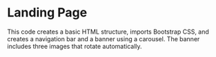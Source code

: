 # Landing Page
This code creates a basic HTML structure, imports Bootstrap CSS, and creates a navigation bar and a banner using a carousel. The banner includes three images that rotate automatically.
